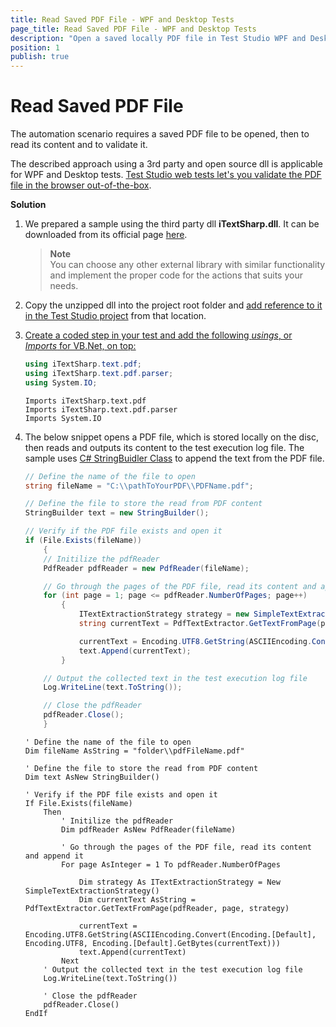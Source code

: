 ```yaml
---
title: Read Saved PDF File - WPF and Desktop Tests
page_title: Read Saved PDF File - WPF and Desktop Tests
description: "Open a saved locally PDF file in Test Studio WPF and Desktop Tests and read its content. The tested application creates a PDF file and let's you save it locally on the hard disc. How to open that PDF file and read its content from WPF or Desktop test?"
position: 1
publish: true
---
```

# Read Saved PDF File 

The automation scenario requires a saved PDF file to be opened, then to read its content and to validate it. 

The described approach using a 3rd party and open source dll is applicable for WPF and Desktop tests. <a href="/automated-tests/recording/pdf-validation" target="_blank">Test Studio web tests let's you validate the PDF file in the browser out-of-the-box</a>. 

**Solution**

1. We prepared a sample using the third party dll **iTextSharp.dll**. It can be downloaded from its official page <a href="https://sourceforge.net/projects/itextsharp/" target="_blank">here</a>.

    > __Note__
    ><br>
    > You can choose any other external library with similar functionality and implement the proper code for the actions that suits your needs. 

2. Copy the unzipped dll into the project root folder and <a href="/features/coded-steps/add-assembly-reference" target="_blank">add reference to it in the Test Studio project</a> from that location.

3. <a href="/automated-tests/coded-tests/coded-step" target="_blank">Create a coded step in your test and add the following *usings*, or *Imports* for VB.Net, on top:

    ```C#
    using iTextSharp.text.pdf;
    using iTextSharp.text.pdf.parser;
    using System.IO;
    ```
    ```VB
    Imports iTextSharp.text.pdf
    Imports iTextSharp.text.pdf.parser
    Imports System.IO
    ```

4. The below snippet opens a PDF file, which is stored locally on the disc, then reads and outputs its content to the test execution log file. The sample uses <a href="https://docs.microsoft.com/en-us/dotnet/api/system.text.stringbuilder?view=netframework-4.8" target="_blank">C# StringBuidler Class</a> to append the text from the PDF file. 

    ```C#
    // Define the name of the file to open
    string fileName = "C:\\pathToYourPDF\\PDFName.pdf";

    // Define the file to store the read from PDF content
    StringBuilder text = new StringBuilder();

    // Verify if the PDF file exists and open it
    if (File.Exists(fileName))
        {
        // Initilize the pdfReader
        PdfReader pdfReader = new PdfReader(fileName);

        // Go through the pages of the PDF file, read its content and append it
        for (int page = 1; page <= pdfReader.NumberOfPages; page++)
            {
                ITextExtractionStrategy strategy = new SimpleTextExtractionStrategy();
                string currentText = PdfTextExtractor.GetTextFromPage(pdfReader, page, strategy);

                currentText = Encoding.UTF8.GetString(ASCIIEncoding.Convert(Encoding.Default, Encoding.UTF8, Encoding.Default.GetBytes(currentText)));
                text.Append(currentText);
            }

        // Output the collected text in the test execution log file
        Log.WriteLine(text.ToString());

        // Close the pdfReader
        pdfReader.Close();
        }
    ```
    ```VB
    ' Define the name of the file to open
    Dim fileName AsString = "folder\\pdfFileName.pdf"

    ' Define the file to store the read from PDF content
    Dim text AsNew StringBuilder()

    ' Verify if the PDF file exists and open it
    If File.Exists(fileName)
        Then
            ' Initilize the pdfReader
            Dim pdfReader AsNew PdfReader(fileName)

            ' Go through the pages of the PDF file, read its content and append it
            For page AsInteger = 1 To pdfReader.NumberOfPages

                Dim strategy As ITextExtractionStrategy = New SimpleTextExtractionStrategy()
                Dim currentText AsString = PdfTextExtractor.GetTextFromPage(pdfReader, page, strategy)

                currentText = Encoding.UTF8.GetString(ASCIIEncoding.Convert(Encoding.[Default], Encoding.UTF8, Encoding.[Default].GetBytes(currentText)))
                text.Append(currentText)
            Next
        ' Output the collected text in the test execution log file
        Log.WriteLine(text.ToString())

        ' Close the pdfReader
        pdfReader.Close()
    EndIf
    ```
